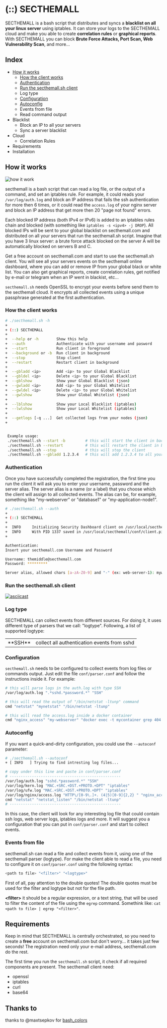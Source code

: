 # (::) SECTHEMALL
SECTHEMALL is a bash script that distributes and syncs a **blacklist on all your linux server** using iptables.
It can store your logs to the SECTHEMALL cloud and make you able to create **correlation rules** or **graphical reports**.
With SECTHEMALL you can block **Brute Force Attacks, Port Scan, Web Vulnerability Scan**, and more...

## Index
- [How it works](#how-it-works)
  - [How the client works](#how-the-client-works)
  - [Authentication](#authentication)
  - [Run the secthemall.sh client](#run-the-secthemallsh-client)
  - Log type
  - [Configuration](#configuration)
  - [Autoconfig](#autoconfig)
  - Events from file
  - Read command output
- Blacklist
  - Block an IP to all your servers
  - Sync a server blacklist
- Cloud
  - Correlation Rules
- Requirements
- Installation

## How it works
![how it work](https://secthemall.com/img/secthemall-client-howitwork.001.jpeg)

secthemall is a bash script that can read a log file, or the output of a command, and set an iptables rule.
For example, it could reads your `/var/log/auth.log` and block an IP address that fails the ssh authentication for more then 6 times,
or it could read the `access.log` of your nginx server and block an IP address that get more then 20 "page not found" errors.

Each blocked IP address (both IPv4 or IPv6) is added to an iptables rules chain and blocked (with something like `iptables -s <ipv4> -j DROP`).
All blocked IPs will be sent to your global blacklist on secthemall.com and distributed on all your servers that run the secthemall.sh script.
Imagine that you have 3 linux server: a brute force attack blocked on the server A will be automatically blocked on servers B and C.

Get a free account on secthemall.com and start to use the secthemall.sh client.
You will see all your servers events on the secthemall online dashboard, where you can add or remove IP from your global black or white list.
You can also get graphical reports, create correlation rules, get notified by e-mail or telegram when an IP went in blackist, etc...

`secthemall.sh` needs OpenSSL to encrypt your events before send them to the secthemall cloud.
It encrypts all collected events using a unique passphrase generated at the first authentication.

### How the client works
```sh
# ./secthemall.sh -h
+
+ (::) SECTHEMALL
+
+  --help or -h        Show this help
+  --auth              Authenticate with your username and pasword
+  --start             Run client in foreground
+  --background or -b  Run client in background
+  --stop              Stop client
+  --restart           Restart client in background
+
+  --gbladd <ip>       Add <ip> to your Global Blacklist
+  --gbldel <ip>       Delete <ip> to your Global Blacklist
+  --gblshow           Show your Global Blacklist (json)
+  --gwladd <ip>       Add <ip> to your Global Whitelist
+  --gwldel <ip>       Delete <ip> to your Global Whitelist
+  --gwlshow           Show your Global Whitelist (json)
+
+  --lblshow           Show your Local Blacklist (iptables)
+  --lwlshow           Show your Local Whitelist (iptables)
+
+  --getlogs [-q ...]  Get collected logs from your nodes (json)
+


 Example usage:
 ./secthemall.sh --start -b         # this will start the client in background
 ./secthemall.sh --restart          # this will restart the client in background
 ./secthemall.sh --stop             # this will stop the client
 ./secthemall.sh --gbladd 1.2.3.4   # this will add 1.2.3.4 to all your nodes blacklist

```

### Authentication
Once you have successfully completed the registration, the first time you run the client it will ask you to enter your username, password and the server alias.
The server alias is a name (or a label) that you choose which the client will assign to all collected events.
The alias can be, for example, something like "my-webserver" or "database1" or "my-application-node1".

```sh
# ./secthemall.sh --auth
+
+ (::) SECTHEMALL
+
+  INFO     Initializing Security Dashboard client on /usr/local/secthemall
+  INFO     With PID 1337 saved in /usr/local/secthemall/conf/client.pid
+

Authentication:
Insert your secthemall.com Username and Password

Username: themiddle@secthemall.com
Password: *********

Server alias, allowed chars [a-zA-Z0-9] and "-" (ex: web-server-1): mywebsite-node1
```


### Run the secthemall.sh client
[![asciicast](https://asciinema.org/a/1rpn93kcmmixwsndaf9jlud6d.png)](https://asciinema.org/a/1rpn93kcmmixwsndaf9jlud6d)


### Log type
SECTHEMALL can collect events from different sources. For doing it, it uses different type of parsers that we call: "logtype".
Following, a list of supported logtype:

<table>
<tr>
	<td>**SSH**</td> <td>collect all authentication events from sshd</td>
</tr>
</table>


### Configuration
`secthemall.sh` needs to be configured to collect events from log files or commands output.
Just edit the file `conf/parser.conf` and follow the instructions inside it. For example:

```sh
# this will parse logs in the auth.log with type SSH
/var/log/auth.log ".*sshd.*password.*" "SSH"

# this will read the output of "/bin/netstat -ltunp" command
cmd "netstat" "mynetstat" "/bin/netstat -ltunp"

# this will read the access.log inside a docker container
cmd "nginx_access" "my-webserver" "docker exec -t mycontainer grep 404 /usr/local/nginx/logs/access.log"
```



### Autoconfig
If you want a quick-and-dirty configuration, you could use the `--autoconf` parameter:
```sh
# ./secthemall.sh --autoconf
+ [ INFO   ] Trying to find intresting log files...

# copy under this line and paste in conf/parser.conf
# --------------------------------------------------
/var/log/auth.log "sshd.*password.*" "SSH"
/var/log/kern.log "MAC.+SRC.+DST.+PROTO.+DPT" "iptables"
/var/log/ufw.log "MAC.+SRC.+DST.+PROTO.+DPT" "iptables"
/var/log/nginx/access.log "HTTP\/[0-9\.]+. (4|5)[0-9]{2,2} " "nginx_access"
cmd "netstat" "netstat_listen" "/bin/netstat -ltunp"
# --------------------------------------------------
```
In this case, the client will look for any interesting log file that could contain ssh logs, web server logs, iptables logs and more.
It will suggest you a configuration that you can put in `conf/parser.conf` and start to collect events.



### Events from file
secthemall.sh can read a file and collect events from it, using one of the secthemall parser (logtype). For make the client able to read a file, you need to configure it on `conf/parser.conf` using the following syntax:
```sh
<path to file> "<filter>" "<logtype>"
```
First of all, pay attention to the double quotes! The double quotes must be used for the filter and logtype but not for the file path.

**&lt;filter&gt;** it should be a regular expression, or a text string, that will be used to filter the content of the file using the `egrep` command. 
Somethink like: `cat <path to file> | egrep "<filter>"`.



## Requirements
Keep in mind that SECTHEMALL is centrally orchestrated, so you need to create a **free** account on secthemall.com but don't worry... 
it takes just few seconds! The registration need only your e-mail address, secthemall.com do the rest.

The first time you run the `secthemall.sh` script, it check if all required components are present.
The secthemall client need:
- openssl
- iptables
- curl
- base64



## Thanks to
thanks to @maxtsepkov for [bash_colors](https://github.com/maxtsepkov/bash_colors)
